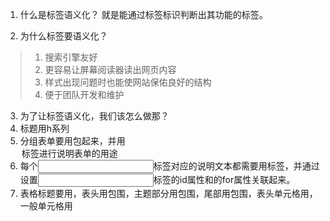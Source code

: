 1. 什么是标签语义化？
就是能通过标签标识判断出其功能的标签。

2. 为什么标签要语义化？
>1. 搜索引擎友好
>2. 更容易让屏幕阅读器读出网页内容
>3. 样式出现问题时也能使网站保佑良好的结构
>4. 便于团队开发和维护

3. 为了让标签语义化，我们该怎么做那？
1. 标题用h系列
2. 分组表单要用<filedset>包起来，并用<legend>标签进行说明表单的用途
3. 每个<input>标签对应的说明文本都需要用<label>标签，并通过设置<input>标签的id属性和<label>的for属性关联起来。
4. 表格标题要用<caption>，表头用<thead>包围，主题部分用<tbody>包围，尾部用<tfoot>包围，表头单元格用<th>，一般单元格用<td>